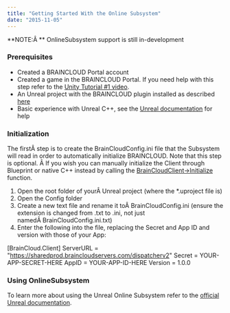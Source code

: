 ```yaml
---
title: "Getting Started With the Online Subsystem"
date: "2015-11-05"
---
```


**NOTE:Â ** OnlineSubsystem support is still in-development

### Prerequisites

- Created a BRAINCLOUD Portal account
- Created a game in the BRAINCLOUD Portal. If you need help with this step refer to the [Unity Tutorial #1 video](/learn/sdk-tutorials/unity-tutorials/unity-getting-started/).
- An Unreal project with the BRAINCLOUD plugin installed as described [here](/learn/sdk-tutorials/unreal-tutorials/setting-up-the-braincloud-plugin/)
- Basic experience with Unreal C++, see the [Unreal documentation](https://docs.unrealengine.com/latest/INT/Programming/Introduction/index.html) for help

### Initialization

The firstÂ step is to create the BrainCloudConfig.ini file that the Subsystem will read in order to automatically initialize BRAINCLOUD. Note that this step is optional. Â If you wish you can manually initialize the Client through Blueprint or native C++ instead by calling the [BrainCloudClient->Initialize](/api/capi/client/initialize) function.

1. Open the root folder of yourÂ Unreal project (where the \*.uproject file is)
2. Open the Config folder
3. Create a new text file and rename it toÂ BrainCloudConfig.ini (ensure the extension is changed from .txt to .ini, not just namedÂ BrainCloudConfig.ini.txt)
4. Enter the following into the file, replacing the Secret and App ID and version with those of your App:

\[BrainCloud.Client\]
ServerURL = "https://sharedprod.braincloudservers.com/dispatcherv2"
Secret = YOUR-APP-SECRET-HERE
AppID = YOUR-APP-ID-HERE
Version = 1.0.0

### Using OnlineSubsystem

To learn more about using the Unreal Online Subsystem refer to the [official Unreal documentation](https://docs.unrealengine.com/latest/INT/Programming/Online/index.html).

